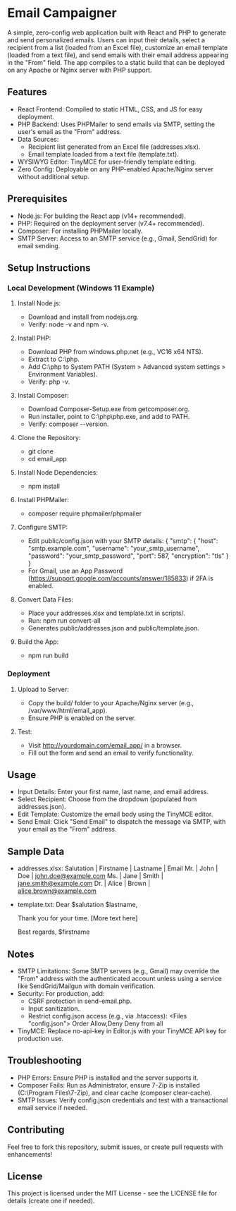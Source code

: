 # Email Campaigner

A simple, zero-config web application built with React and PHP to generate and send personalized emails. Users can input their details, select a recipient from a list (loaded from an Excel file), customize an email template (loaded from a text file), and send emails with their email address appearing in the "From" field. The app compiles to a static build that can be deployed on any Apache or Nginx server with PHP support.

## Features
- React Frontend: Compiled to static HTML, CSS, and JS for easy deployment.
- PHP Backend: Uses PHPMailer to send emails via SMTP, setting the user's email as the "From" address.
- Data Sources:
  - Recipient list generated from an Excel file (addresses.xlsx).
  - Email template loaded from a text file (template.txt).
- WYSIWYG Editor: TinyMCE for user-friendly template editing.
- Zero Config: Deployable on any PHP-enabled Apache/Nginx server without additional setup.

## Prerequisites
- Node.js: For building the React app (v14+ recommended).
- PHP: Required on the deployment server (v7.4+ recommended).
- Composer: For installing PHPMailer locally.
- SMTP Server: Access to an SMTP service (e.g., Gmail, SendGrid) for email sending.

## Setup Instructions

### Local Development (Windows 11 Example)
1. Install Node.js:
   - Download and install from nodejs.org.
   - Verify: node -v and npm -v.

2. Install PHP:
   - Download PHP from windows.php.net (e.g., VC16 x64 NTS).
   - Extract to C:\php.
   - Add C:\php to System PATH (System > Advanced system settings > Environment Variables).
   - Verify: php -v.

3. Install Composer:
   - Download Composer-Setup.exe from getcomposer.org.
   - Run installer, point to C:\php\php.exe, and add to PATH.
   - Verify: composer --version.

4. Clone the Repository:
   - git clone <repository-url>
   - cd email_app

5. Install Node Dependencies:
   - npm install

6. Install PHPMailer:
   - composer require phpmailer/phpmailer

7. Configure SMTP:
   - Edit public/config.json with your SMTP details:
     {
       "smtp": {
         "host": "smtp.example.com",
         "username": "your_smtp_username",
         "password": "your_smtp_password",
         "port": 587,
         "encryption": "tls"
       }
     }
   - For Gmail, use an App Password (https://support.google.com/accounts/answer/185833) if 2FA is enabled.

8. Convert Data Files:
   - Place your addresses.xlsx and template.txt in scripts/.
   - Run: npm run convert-all
   - Generates public/addresses.json and public/template.json.

9. Build the App:
   - npm run build

### Deployment
1. Upload to Server:
   - Copy the build/ folder to your Apache/Nginx server (e.g., /var/www/html/email_app).
   - Ensure PHP is enabled on the server.

2. Test:
   - Visit http://yourdomain.com/email_app/ in a browser.
   - Fill out the form and send an email to verify functionality.

## Usage
- Input Details: Enter your first name, last name, and email address.
- Select Recipient: Choose from the dropdown (populated from addresses.json).
- Edit Template: Customize the email body using the TinyMCE editor.
- Send Email: Click "Send Email" to dispatch the message via SMTP, with your email as the "From" address.

## Sample Data
- addresses.xlsx:
  Salutation | Firstname | Lastname | Email
  Mr.        | John      | Doe      | john.doe@example.com
  Ms.        | Jane      | Smith    | jane.smith@example.com
  Dr.        | Alice     | Brown    | alice.brown@example.com
- template.txt:
  Dear $salutation $lastname,

  Thank you for your time. [More text here]

  Best regards,
  $firstname

## Notes
- SMTP Limitations: Some SMTP servers (e.g., Gmail) may override the "From" address with the authenticated account unless using a service like SendGrid/Mailgun with domain verification.
- Security: For production, add:
  - CSRF protection in send-email.php.
  - Input sanitization.
  - Restrict config.json access (e.g., via .htaccess):
    <Files "config.json">
        Order Allow,Deny
        Deny from all
    </Files>
- TinyMCE: Replace no-api-key in Editor.js with your TinyMCE API key for production use.

## Troubleshooting
- PHP Errors: Ensure PHP is installed and the server supports it.
- Composer Fails: Run as Administrator, ensure 7-Zip is installed (C:\Program Files\7-Zip\), and clear cache (composer clear-cache).
- SMTP Issues: Verify config.json credentials and test with a transactional email service if needed.

## Contributing
Feel free to fork this repository, submit issues, or create pull requests with enhancements!

## License
This project is licensed under the MIT License - see the LICENSE file for details (create one if needed).